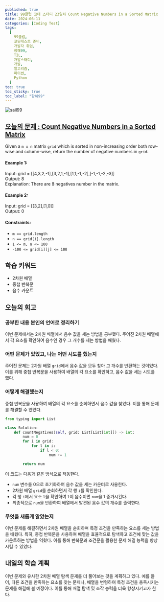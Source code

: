```yaml
---
published: true
title: 99클럽 코테 스터디 23일차 Count Negative Numbers in a Sorted Matrix
date: 2024-06-11
categories: [Coding Test]
tags:
  [
    99클럽,
    코딩테스트 준비,
    개발자 취업,
    항해99,
    TIL,
    개발스터디,
    개발,
    알고리즘,
    파이썬,
    Python
  ]
toc: true
toc_sticky: true
toc_label: "항해99"
---
```


<img alt='sail99' src="https://github.com/dev-woody/dev-woody.github.io/assets/87690037/9acd8a60-ff3e-48fb-a317-38c699c8bf0e">

## [오늘의 문제 : Count Negative Numbers in a Sorted Matrix](https://leetcode.com/problems/count-negative-numbers-in-a-sorted-matrix/description/)

Given a `m x n` matrix `grid` which is sorted in non-increasing order both row-wise and column-wise, return the number of negative numbers in `grid`.

#### Example 1:

Input: grid = [[4,3,2,-1],[3,2,1,-1],[1,1,-1,-2],[-1,-1,-2,-3]]<br/>
Output: 8<br/>
Explanation: There are 8 negatives number in the matrix.<br/>

#### Example 2:

Input: grid = [[3,2],[1,0]]<br/>
Output: 0

#### Constraints:

- `m == grid.length`
- `n == grid[i].length`
- `1 <= m, n <= 100`
- `-100 <= grid[i][j] <= 100`

## 학습 키워드

- 2차원 배열
- 중첩 반복문
- 음수 카운트

## 오늘의 회고

### 공부한 내용 본인의 언어로 정리하기

이번 문제에서는 2차원 배열에서 음수 값을 세는 방법을 공부했다. 주어진 2차원 배열에서 각 요소를 확인하여 음수인 경우 그 개수를 세는 방법을 배웠다.

### 어떤 문제가 있었고, 나는 어떤 시도를 했는지

주어진 문제는 2차원 배열 `grid`에서 음수 값을 모두 찾아 그 개수를 반환하는 것이었다. 이를 위해 중첩 반복문을 사용하여 배열의 각 요소를 확인하고, 음수 값을 세는 시도를 했다.

### 어떻게 해결했는지

중첩 반복문을 사용하여 배열의 각 요소를 순회하면서 음수 값을 찾았다. 이를 통해 문제를 해결할 수 있었다.

```python
from typing import List

class Solution:
    def countNegatives(self, grid: List[List[int]]) -> int:
        num = 0
        for i in grid:
            for l in i:
                if l < 0:
                    num += 1

        return num
```

이 코드는 다음과 같은 방식으로 작동한다.

- `num` 변수를 0으로 초기화하여 음수 값을 세는 카운터로 사용한다.
- 2차원 배열 `grid`를 순회하면서 각 행 `i`를 확인한다.
- 각 행 `i`에서 요소 `l`을 확인하여 `l`이 음수이면 `num`을 1 증가시킨다.
- 최종적으로 `num`을 반환하여 배열에서 발견된 음수 값의 개수를 출력한다.

### 무엇을 새롭게 알았는지

이번 문제를 해결하면서 2차원 배열을 순회하며 특정 조건을 만족하는 요소를 세는 방법을 배웠다. 특히, 중첩 반복문을 사용하여 배열을 효율적으로 탐색하고 조건에 맞는 값을 카운트하는 방법을 익혔다. 이를 통해 반복문과 조건문을 활용한 문제 해결 능력을 향상시킬 수 있었다.

## 내일의 학습 계획

이번 문제와 유사한 2차원 배열 탐색 문제를 더 풀어보는 것을 계획하고 있다. 예를 들어, 다른 조건을 만족하는 요소를 찾는 문제나, 배열을 변형하여 특정 조건을 충족시키는 문제를 해결해 볼 예정이다. 이를 통해 배열 탐색 및 조작 능력을 더욱 향상시키고자 한다.
